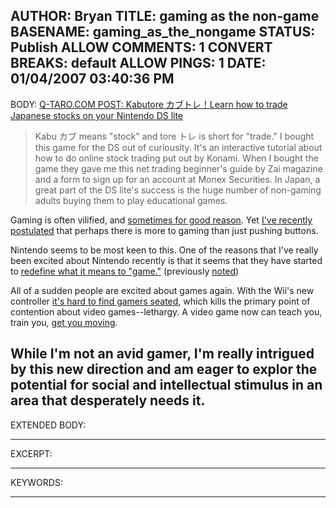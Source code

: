 AUTHOR: Bryan
TITLE: gaming as the non-game
BASENAME: gaming_as_the_nongame
STATUS: Publish
ALLOW COMMENTS: 1
CONVERT BREAKS: __default__
ALLOW PINGS: 1
DATE: 01/04/2007 03:40:36 PM
-----
BODY:
<a title="Q-TARO.COM POST: Kabutore カブトレ！Learn how to trade Japanese stocks on your Nintendo DS lite" href="http://blog.q-taro.com/archives/001484.php">Q-TARO.COM POST: Kabutore カブトレ！Learn how to trade Japanese stocks on your Nintendo DS lite</a>

<blockquote>Kabu カブ means "stock" and tore トレ is short for "trade." I bought this game for the DS out of curiousity. It's an interactive tutorial about how to do online stock trading put out by Konami. When I bought the game they gave me this net trading beginner's guide by Zai magazine and a form to sign up for an account at Monex Securities. In Japan, a great part of the DS lite's success is the huge number of non-gaming adults buying them to play educational games.</blockquote>

Gaming is often vilified, and <a href="http://www.leftsider.com/leftsider/2006/08/cabelname_the_state_of_america.htm">sometimes for good reason</a>. Yet <a href="http://www.leftsider.com/leftsider/2006/12/tv_vs_video_games.htm">I've recently postulated</a> that perhaps there is more to gaming than just pushing buttons.

Nintendo seems to be most keen to this. One of the reasons that I've really been excited about Nintendo recently is that it seems that they have started to <a href="http://www.cabel.name/2006/01/on-brain-training.html">redefine what it means to "game."</a> (previously <a href="http://www.leftsider.com/leftsider/2006/01/cabelname_on_brain_training_if.htm">noted</a>)

All of a sudden people are excited about games again. With the Wii's new controller <a href="http://www.youtube.com/watch?v=U78ylX3hlvI&NR">it's hard to find gamers seated</a>, which kills the primary point of contention about video games--lethargy. A video game now can teach you, train you, <a href="http://www.youtube.com/watch?v=IDzbDGtEC58">get you moving</a>.

While I'm not an avid gamer, I'm really intrigued by this new direction and am eager to explor the potential for social and intellectual stimulus in an area that desperately needs it.
-----
EXTENDED BODY:

-----
EXCERPT:

-----
KEYWORDS:

-----


